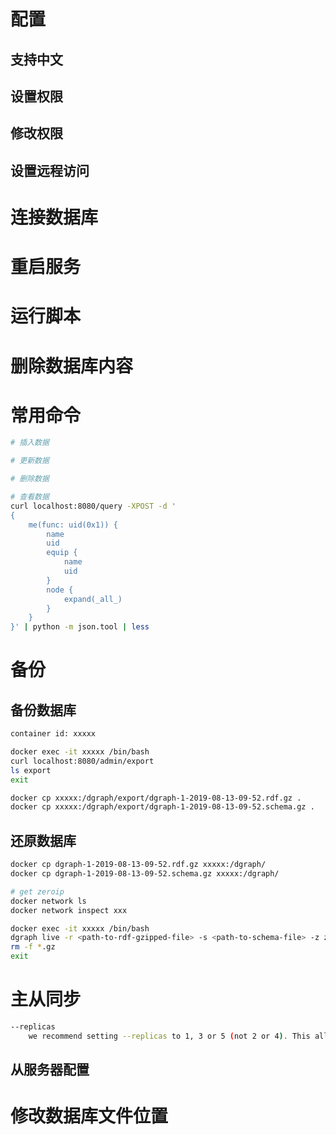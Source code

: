 # 配置

## 支持中文

## 设置权限

## 修改权限

## 设置远程访问

# 连接数据库

# 重启服务

# 运行脚本

# 删除数据库内容

# 常用命令

```bash
# 插入数据

# 更新数据

# 删除数据

# 查看数据
curl localhost:8080/query -XPOST -d '
{
    me(func: uid(0x1)) {
        name
        uid
        equip {
            name
            uid
        }
        node {
            expand(_all_)
        }
    }
}' | python -m json.tool | less
```

# 备份

## 备份数据库

```bash
container id: xxxxx

docker exec -it xxxxx /bin/bash
curl localhost:8080/admin/export
ls export
exit

docker cp xxxxx:/dgraph/export/dgraph-1-2019-08-13-09-52.rdf.gz .
docker cp xxxxx:/dgraph/export/dgraph-1-2019-08-13-09-52.schema.gz .
```

## 还原数据库

```bash
docker cp dgraph-1-2019-08-13-09-52.rdf.gz xxxxx:/dgraph/
docker cp dgraph-1-2019-08-13-09-52.schema.gz xxxxx:/dgraph/

# get zeroip
docker network ls
docker network inspect xxx

docker exec -it xxxxx /bin/bash
dgraph live -r <path-to-rdf-gzipped-file> -s <path-to-schema-file> -z zeroip:5080
rm -f *.gz
exit
```

# 主从同步

```bash
--replicas
    we recommend setting --replicas to 1, 3 or 5 (not 2 or 4). This allows 0, 1, or 2 nodes serving the same group to be down, respectively without affecting the overall health of that group.
```

## 从服务器配置

# 修改数据库文件位置
